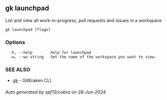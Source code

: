 ## gk launchpad

List and view all work-in-progress, pull requests and issues in a workspace

```
gk launchpad [flags]
```

### Options

```
  -h, --help        help for launchpad
  -w, --ws string   Set the name of the workspace you want to view.
```

### SEE ALSO

* [gk](gk.md)	 - GitKraken CLI.

###### Auto generated by spf13/cobra on 28-Jun-2024
